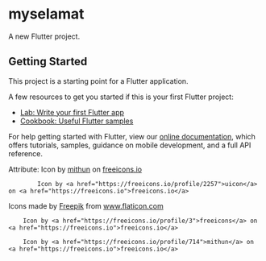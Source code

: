 # myselamat

A new Flutter project.

## Getting Started

This project is a starting point for a Flutter application.

A few resources to get you started if this is your first Flutter project:

- [Lab: Write your first Flutter app](https://flutter.dev/docs/get-started/codelab)
- [Cookbook: Useful Flutter samples](https://flutter.dev/docs/cookbook)

For help getting started with Flutter, view our
[online documentation](https://flutter.dev/docs), which offers tutorials,
samples, guidance on mobile development, and a full API reference.

Attribute:
        Icon by <a href="https://freeicons.io/profile/714">mithun</a> on <a href="https://freeicons.io">freeicons.io</a>
    
	        Icon by <a href="https://freeicons.io/profile/2257">uicon</a> on <a href="https://freeicons.io">freeicons.io</a>

<div>Icons made by <a href="https://www.freepik.com" title="Freepik">Freepik</a> from <a href="https://www.flaticon.com/" title="Flaticon">www.flaticon.com</a></div>

        Icon by <a href="https://freeicons.io/profile/3">freeicons</a> on <a href="https://freeicons.io">freeicons.io</a>
    
        Icon by <a href="https://freeicons.io/profile/714">mithun</a> on <a href="https://freeicons.io">freeicons.io</a>
    
